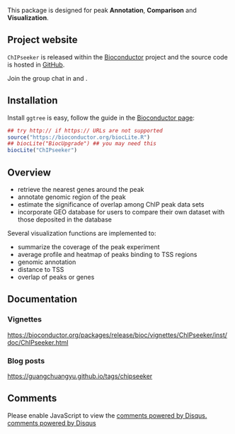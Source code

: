 <!-- AddToAny BEGIN -->
<div class="a2a_kit a2a_kit_size_32 a2a_default_style">
<a class="a2a_dd" href="//www.addtoany.com/share"></a>
<a class="a2a_button_facebook"></a>
<a class="a2a_button_twitter"></a>
<a class="a2a_button_google_plus"></a>
</div>
<script async src="//static.addtoany.com/menu/page.js"></script>
<!-- AddToAny END -->

This package is designed for peak **Annotation**, **Comparison** and **Visualization**.

## Project website

`ChIPseeker` is released within the [Bioconductor](https://www.bioconductor.org/packages/ChIPseeker) project and the source code is hosted in <a href="https://github.com/GuangchuangYu/ChIPseeker"><i class="fa fa-github fa-lg"></i> GitHub</a>.

<link rel="stylesheet" href="https://maxcdn.bootstrapcdn.com/font-awesome/4.6.1/css/font-awesome.min.css">

Join the group chat in <a href="https://twitter.com/hashtag/ChIPseeker"><i class="fa fa-twitter fa-lg"></i></a> and <a href="http://huati.weibo.com/k/ChIPseeker"><i class="fa fa-weibo fa-lg"></i></a>.

## Installation

Install `ggtree` is easy, follow the guide in the [Bioconductor page](https://bioconductor.org/packages/ChIPseeker):

```r
## try http:// if https:// URLs are not supported
source("https://bioconductor.org/biocLite.R")
## biocLite("BiocUpgrade") ## you may need this
biocLite("ChIPseeker")
```

## Overview

+ retrieve the nearest genes around the peak
+ annotate genomic region of the peak
+ estimate the significance of overlap among ChIP peak data sets
+ incorporate GEO database for users to compare their own dataset with those deposited in the database

Several visualization functions are implemented to:
+ summarize the coverage of the peak experiment
+ average profile and heatmap of peaks binding to TSS regions
+ genomic annotation
+ distance to TSS
+ overlap of peaks or genes

## Documentation

### Vignettes

<https://bioconductor.org/packages/release/bioc/vignettes/ChIPseeker/inst/doc/ChIPseeker.html>

### Blog posts

<https://guangchuangyu.github.io/tags/chipseeker>

      
## Comments

<div id="disqus_thread"></div>
<script type="text/javascript">

(function() {
    // Don't ever inject Disqus on localhost--it creates unwanted
    // discussions from 'localhost:1313' on your Disqus account...
    // if (window.location.hostname == "localhost")
    //     return;

    var dsq = document.createElement('script'); dsq.type = 'text/javascript'; dsq.async = true;
    var disqus_shortname = 'gcyu';
    dsq.src = '//' + disqus_shortname + '.disqus.com/embed.js';
    (document.getElementsByTagName('head')[0] || document.getElementsByTagName('body')[0]).appendChild(dsq);
})();
</script>
<noscript>Please enable JavaScript to view the <a href="http://disqus.com/?ref_noscript">comments powered by Disqus.</a></noscript>
<a href="http://disqus.com/" class="dsq-brlink">comments powered by <span class="logo-disqus">Disqus</span></a>

